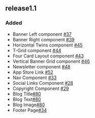 ## release1.1

### Added
- Banner Left component [#37](https://github.com/hotwax/themeclean-flex/pull/37)
- Banner Right component [#39](https://github.com/hotwax/themeclean-flex/pull/39)
- Horizontal Twins component [#45](https://github.com/hotwax/themeclean-flex/pull/45)
- T-Grid component [#44](https://github.com/hotwax/themeclean-flex/pull/44)
- Four Card Layout component [#43](https://github.com/hotwax/themeclean-flex/pull/43)
- Vertical Banner Grid component [#46](https://github.com/hotwax/themeclean-flex/pull/46)
- Newsletter component [#48](https://github.com/hotwax/themeclean-flex/pull/48)
- App Store Link [#52](https://github.com/hotwax/themeclean-flex/pull/52)
- Nav Component [#33](https://github.com/hotwax/themeclean-flex/pull/33)
- Social Links Component [#28](https://github.com/hotwax/themeclean-flex/pull/28)
- Copyright Component [#29](https://github.com/hotwax/themeclean-flex/pull/29)
- Blog Title[#80](https://github.com/hotwax/themeclean-flex/pull/80)
- Blog Text[#80](https://github.com/hotwax/themeclean-flex/pull/80)
- Blog Image[#80](https://github.com/hotwax/themeclean-flex/pull/80)
- Footer Page[#34](https://github.com/hotwax/themeclean-flex/pull/34)

